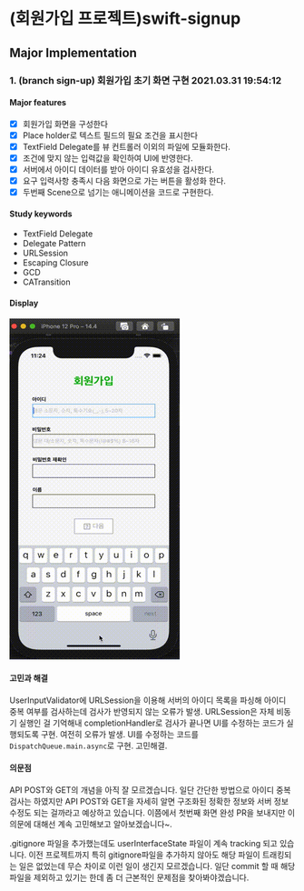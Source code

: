 # (회원가입 프로젝트)swift-signup
## Major Implementation
### 1. (branch sign-up) 회원가입 초기 화면 구현 2021.03.31 19:54:12
#### Major features
- [x] 회원가입 화면을 구성한다 
- [x] Place holder로 텍스트 필드의 필요 조건을 표시한다
- [x] TextField Delegate를 뷰 컨트롤러 이외의 파일에 모듈화한다.
- [x] 조건에 맞지 않는 입력값을 확인하여 UI에 반영한다.
- [x] 서버에서 아이디 데이터를 받아 아이디 유효성을 검사한다.
- [x] 요구 입력사항 충족시 다음 화면으로 가는 버튼을 활성화 한다.
- [x] 두번째 Scene으로 넘기는 애니메이션을 코드로 구현한다.

#### Study keywords
- TextField Delegate
- Delegate Pattern
- URLSession
- Escaping Closure
- GCD
- CATransition

#### Display
<img src="images/sign-up-rec.gif" width="300"> 

#### 고민과 해결
UserInputValidator에 URLSession을 이용해 서버의 아이디 목록을 파싱해 아이디 중복 여부를 검사하는데 검사가 반영되지 않는 오류가 발생. URLSession은 자체 비동기 실행인 걸 기억해내 completionHandler로 검사가 끝나면 UI를 수정하는 코드가 실행되도록 구현. 여전히 오류가 발생. UI를 수정하는 코드를 `DispatchQueue.main.async`로 구현. 고민해결.

#### 의문점
API POST와 GET의 개념을 아직 잘 모르겠습니다. 일단 간단한 방법으로 아이디 중복검사는 하였지만 API POST와 GET을 자세히 알면 구조화된 정확한 정보와 서버 정보 수정도 되는 걸까라고 예상하고 있습니다. 이쯤에서 첫번째 화면 완성 PR을 보내지만 이 의문에 대해선 계속 고민해보고 알아보겠습니다~.

.gitignore 파일을 추가했는데도 userInterfaceState 파일이 계속 tracking 되고 있습니다. 이전 프로젝트까지 특히 gitignore파일을 추가하지 않아도 해당 파일이 트래킹되는 일은 없었는데 무슨 차이로 이런 일이 생긴지 모르겠습니다. 일단 commit 할 때 해당 파일을 제외하고 있기는 한데 좀 더 근본적인 문제점을 찾아봐야겠습니다.
